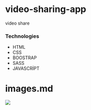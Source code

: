 # video-sharing-app
 video share


### Technologies

- HTML
- CSS
- BOOSTRAP
- SASS
- JAVASCRİPT



# images.md

![](https://assets.codepen.io/3364143/skate-removebg-preview.png)



